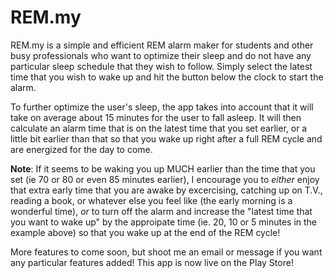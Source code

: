 # REM.my

REM.my is a simple and efficient REM alarm maker for students and other busy professionals who want to optimize their sleep and do not have any particular sleep schedule that they wish to follow. Simply select the latest time that you wish to wake up and hit the button below the clock to start the alarm.

To further optimize the user's sleep, the app takes into account that it will take on average about 15 minutes for the user to fall asleep. It will then calculate an alarm time that is on the latest time that you set earlier, or a little bit earlier than that so that you wake up right after a full REM cycle and are energized for the day to come. 

**Note**: If it seems to be waking you up MUCH earlier than the time that you set (ie 70 or 80 or even 85 minutes earlier), I encourage you to *either* enjoy that extra early time that you are awake by excercising, catching up on T.V., reading a book, or whatever else you feel like (the early morning is a wonderful time), *or* to turn off the alarm and increase the "latest time that you want to wake up" by the approipate time (ie. 20, 10 or 5 minutes in the example above) so that you wake up at the end of the REM cycle!

More features to come soon, but shoot me an email or message if you want any particular features added! This app is now live on the Play Store!
